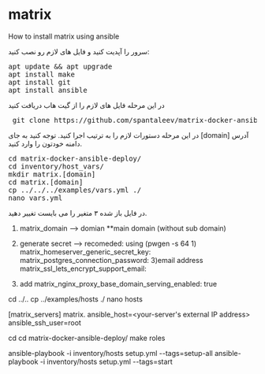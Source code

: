 # matrix
How to install matrix using ansible

سرور را آپدیت کنید و فایل های لازم رو نصب کنید:

<pre>apt update && apt upgrade
apt install make
apt install git
apt install ansible</pre>

در این مرحله فایل های لازم را از گیت هاب دریافت کنید
<pre> git clone https://github.com/spantaleev/matrix-docker-ansible-deploy.git </pre>

در این مرحله دستورات لازم را به ترتیب اجرا کنید. توجه کنید به جای [domain] آدرس دامنه خودتون را وارد کنید.
<pre>
cd matrix-docker-ansible-deploy/
cd inventory/host_vars/
mkdir matrix.[domain]
cd matrix.[domain]
cp ../../../examples/vars.yml ./
nano vars.yml
</pre>

در فایل باز شده ۳ متغیر را می بایست تغییر دهید.
1) matrix_domain --> domian **main domain (without sub domain)
2) generate secret --> recomeded: using (pwgen -s 64 1)
matrix_homeserver_generic_secret_key: 
matrix_postgres_connection_password:
3)email address
matrix_ssl_lets_encrypt_support_email:

4) add
matrix_nginx_proxy_base_domain_serving_enabled: true


cd ../..
cp ../examples/hosts ./
nano hosts

[matrix_servers]
matrix.<your-domain> ansible_host=<your-server's external IP address> ansible_ssh_user=root

cd 
cd matrix-docker-ansible-deploy/
make roles

ansible-playbook -i inventory/hosts setup.yml --tags=setup-all
ansible-playbook -i inventory/hosts setup.yml --tags=start
